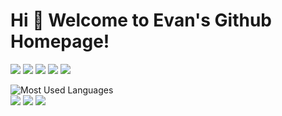 # Hi 🎉 Welcome to Evan's Github Homepage!

<p>
<img src="https://img.shields.io/static/v1?label=Program&message=Python&color=blue"/>
 <img src="https://img.shields.io/static/v1?label=Program&message=Java&color=yellow"/>
 <img src="https://img.shields.io/static/v1?label=Program&message=Android&color=red"/>
 <img src="https://img.shields.io/static/v1?label=Program&message=Sql&color=gren"/>
 <img src="https://img.shields.io/static/v1?label=Program&message=html&color=mis"/>
</p>

![Most Used Languages](https://github-readme-stats.vercel.app/api/top-langs/?username=reyim3487297072&theme=dark&layout=compact)
</br>
![](https://stats.justsong.cn/api/csdn?id=m0_50217253&theme=dark)
![](https://stats.justsong.cn/api/bilibili/?id=1786703930&theme=dark)
![](https://activity-graph.herokuapp.com/graph?username=reyim3487297072&theme=github)
